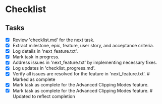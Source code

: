 # Checklist

## Tasks
- [x] Review 'checklist.md' for the next task.
- [x] Extract milestone, epic, feature, user story, and acceptance criteria.
- [x] Log details in 'next_feature.txt'.
- [x] Mark task in progress.
- [x] Address issues in 'next_feature.txt' by implementing necessary fixes.
- [x] Log updates in 'checklist_progress.md'.
- [x] Verify all issues are resolved for the feature in 'next_feature.txt'.  # Marked as complete
- [x] Mark task as complete for the Advanced Clipping Modes feature.
- [x] Mark task as complete for the Advanced Clipping Modes feature.  # Updated to reflect completion
